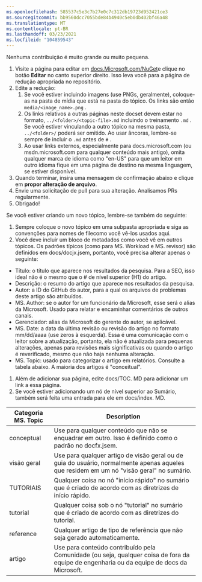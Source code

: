 ```yaml
---
ms.openlocfilehash: 585537c5e3c7b27e0c7c312db19723d952421ce3
ms.sourcegitcommit: bb9560dcc7055bde84b4940c5eb0db402bf46a48
ms.translationtype: MT
ms.contentlocale: pt-BR
ms.lasthandoff: 03/23/2021
ms.locfileid: "104859543"
---
```

Nenhuma contribuição é muito grande ou muito pequena.

1. Visite a página para editar em [docs.Microsoft.com/NuGet](https://docs.microsoft.com/nuget/)e clique no botão **Editar** no canto superior direito. Isso leva você para a página de redução apropriada no repositório.
1. Edite a redução:
    1. Se você estiver incluindo imagens (use PNGs, geralmente), coloque-as na pasta de mídia que está na pasta do tópico. Os links são então `media/<image_name>.png` .
    1. Os links relativos a outras páginas neste docset devem estar no formato, `../<folder>/<topic-file>.md` incluindo o treinamento `.md` . Se você estiver vinculando a outro tópico na mesma pasta, `../<folder>/` poderá ser omitido. Ao usar âncoras, lembre-se sempre de incluir o `.md` antes de `#` .
    1. Ao usar links externos, especialmente para docs.microsoft.com (ou msdn.microsoft.com para qualquer conteúdo mais antigo), omita qualquer marca de idioma como "en-US" para que um leitor em outro idioma fique em uma página de destino na mesma linguagem, se estiver disponível.
1. Quando terminar, insira uma mensagem de confirmação abaixo e clique em **propor alteração de arquivo**.
1. Envie uma solicitação de pull para sua alteração. Analisamos PRs regularmente.
1. Obrigado!

Se você estiver criando um novo tópico, lembre-se também do seguinte:

1. Sempre coloque o novo tópico em uma subpasta apropriada e siga as convenções para nomes de filecomo você vê-los usados aqui.
1. Você deve incluir um bloco de metadados como você vê em outros tópicos. Os padrões típicos (como para MS. Workload e MS. revisor) são definidos em docs/docjx.jsem, portanto, você precisa alterar apenas o seguinte:

  - Título: o título que aparece nos resultados da pesquisa. Para a SEO, isso ideal não é o mesmo que o # de nível superior (H1) do artigo.
  - Descrição: o resumo do artigo que aparece nos resultados da pesquisa.
  - Autor: a ID do GitHub do autor, para a qual os arquivos de problemas deste artigo são atribuídos.
  - MS. Author: se o autor for um funcionário da Microsoft, esse será o alias da Microsoft. Usado para relatar e encaminhar comentários de outros canais.
  - Gerenciador: alias da Microsoft do gerente do autor, se aplicável.
  - MS. Date: a data da última revisão ou revisão do artigo no formato mm/dd/aaaa (use zeros à esquerda). Essa é uma comunicação com o leitor sobre a atualização, portanto, ela não é atualizada para pequenas alterações, apenas para revisões mais significativas ou quando o artigo é reverificado, mesmo que não haja nenhuma alteração.
  - MS. Topic: usado para categorizar o artigo em relatórios. Consulte a tabela abaixo. A maioria dos artigos é "conceitual". 
1. Além de adicionar sua página, edite docs/TOC. MD para adicionar um link a essa página.
1. Se você estiver adicionando um nó de nível superior ao Sumário, também será feita uma entrada para ele em docs/index. MD.

| Categoria MS. Topic | Description |
| --- | --- |
| conceptual | Use para qualquer conteúdo que não se enquadrar em outro. Isso é definido como o padrão no docfx.jsem. |
| visão geral | Use para qualquer artigo de visão geral ou de guia do usuário, normalmente apenas aqueles que residem em um nó "visão geral" no sumário. |
| TUTORIAIS | Qualquer coisa no nó "início rápido" no sumário que é criado de acordo com as diretrizes de início rápido. |
| tutorial | Qualquer coisa sob o nó "tutorial" no sumário que é criado de acordo com as diretrizes do tutorial. |
| reference | Qualquer artigo de tipo de referência que não seja gerado automaticamente. |
| artigo | Use para conteúdo contribuído pela Comunidade (ou seja, qualquer coisa de fora da equipe de engenharia ou da equipe de docs da Microsoft. |
